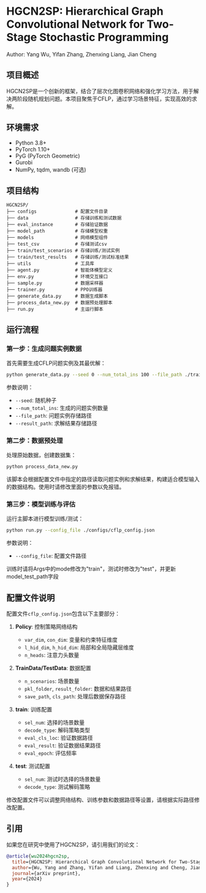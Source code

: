 # HGCN2SP: Hierarchical Graph Convolutional Network for Two-Stage Stochastic Programming
Author: Yang Wu, Yifan Zhang, Zhenxing Liang, Jian Cheng

## 项目概述

HGCN2SP是一个创新的框架，结合了层次化图卷积网络和强化学习方法，用于解决两阶段随机规划问题。本项目聚焦于CFLP，通过学习场景特征，实现高效的求解。


## 环境需求

- Python 3.8+
- PyTorch 1.10+
- PyG (PyTorch Geometric)
- Gurobi
- NumPy, tqdm, wandb (可选)

## 项目结构

```
HGCN2SP/
├── configs              # 配置文件目录
├── data                 # 存储训练和测试数据
├── eval_instance        # 存储验证数据
├── model_path           # 存储模型权重
├── models               # 网络模型组件
├── test_csv             # 存储测试csv
├── train/test_scenarios # 存储训练/测试实例
├── train/test_results   # 存储训练/测试标准结果
├── utils                # 工具库
├── agent.py             # 智能体模型定义
├── env.py               # 环境交互接口
├── sample.py            # 数据采样器
├── trainer.py           # PPO训练器
├── generate_data.py     # 数据生成脚本
├── process_data_new.py  # 数据预处理脚本
├── run.py               # 主运行脚本

```

## 运行流程

### 第一步：生成问题实例数据

首先需要生成CFLP问题实例及其最优解：

```bash
python generate_data.py --seed 0 --num_total_ins 100 --file_path ./train_scenarios --result_path ./train_results
```

参数说明：
- `--seed`: 随机种子
- `--num_total_ins`: 生成的问题实例数量
- `--file_path`: 问题实例存储路径
- `--result_path`: 求解结果存储路径

### 第二步：数据预处理

处理原始数据，创建数据集：

```bash
python process_data_new.py
```

该脚本会根据配置文件中指定的路径读取问题实例和求解结果，构建适合模型输入的数据结构。使用时请修改里面的参数以免报错。

### 第三步：模型训练与评估

运行主脚本进行模型训练/测试：

```bash
python run.py --config_file ./configs/cflp_config.json 
```

参数说明：
- `--config_file`: 配置文件路径

训练时请将Args中的mode修改为"train"，测试时修改为"test"，并更新model_test_path字段


## 配置文件说明

配置文件`cflp_config.json`包含以下主要部分：

1. **Policy**: 控制策略网络结构
   - `var_dim`, `con_dim`: 变量和约束特征维度
   - `l_hid_dim`, `h_hid_dim`: 局部和全局隐藏层维度
   - `n_heads`: 注意力头数量

2. **TrainData/TestData**: 数据配置
   - `n_scenarios`: 场景数量
   - `pkl_folder`, `result_folder`: 数据和结果路径
   - `save_path`, `cls_path`: 处理后数据保存路径

3. **train**: 训练配置
   - `sel_num`: 选择的场景数量
   - `decode_type`: 解码策略类型
   - `eval_cls_loc`: 验证数据路径
   - `eval_result`: 验证数据结果路径
   - `eval_epoch`: 评估频率

4. **test**: 测试配置
   - `sel_num`: 测试时选择的场景数量
   - `decode_type`: 测试解码策略

修改配置文件可以调整网络结构、训练参数和数据路径等设置，请根据实际路径修改配置。

## 引用

如果您在研究中使用了HGCN2SP，请引用我们的论文：

```bibtex
@article{wu2024hgcn2sp,
  title={HGCN2SP: Hierarchical Graph Convolutional Network for Two-Stage Stochastic Programming},
  author={Wu, Yang and Zhang, Yifan and Liang, Zhenxing and Cheng, Jian},
  journal={arXiv preprint},
  year={2024}
}
```


